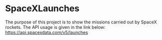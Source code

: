 # SpaceXLaunches
The purpose of this project is to show the missions carried out by SpaceX rockets. The API usage is given in the link below:  https://api.spacexdata.com/v5/launches
